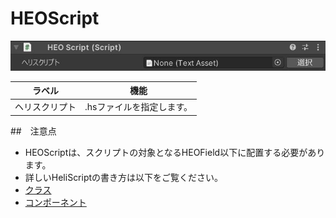 # HEOScript
![HEOScript](img/HEOScriptJP.jpg)

| ラベル |  機能  |
| ----   | ---- |
| ヘリスクリプト | .hsファイルを指定します。 |

##　注意点
- HEOScriptは、スクリプトの対象となるHEOField以下に配置する必要があります。
- 詳しいHeliScriptの書き方は以下をご覧ください。
- [クラス](../hs/hs_class.ja.md)
- [コンポーネント](../hs/hs_component.ja.md)
